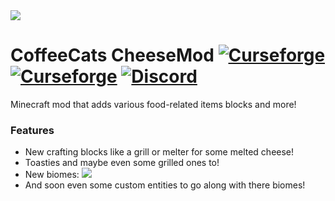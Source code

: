 <img src="https://i.imgur.com/rhx5rd4.png"/>

# CoffeeCats CheeseMod [![Curseforge](http://cf.way2muchnoise.eu/full_coffeecheese_downloads.svg)](https://minecraft.curseforge.com/projects/coffeecheese) [![Curseforge](http://cf.way2muchnoise.eu/versions/For%20MC_coffeecheese_all.svg)](https://minecraft.curseforge.com/projects/coffeecheese) [![Discord](https://img.shields.io/discord/416514612977205248?label=discord&logo=discord&color=7289da)](https://discord.gg/vjHmHE9)

Minecraft mod that adds various food-related items blocks and more!
### Features

* New crafting blocks like a grill or melter for some melted cheese!
* Toasties and maybe even some grilled ones to!
* New biomes:
![](https://i.imgur.com/5CGlPIO.png)
* And soon even some custom entities to go along with there biomes!
